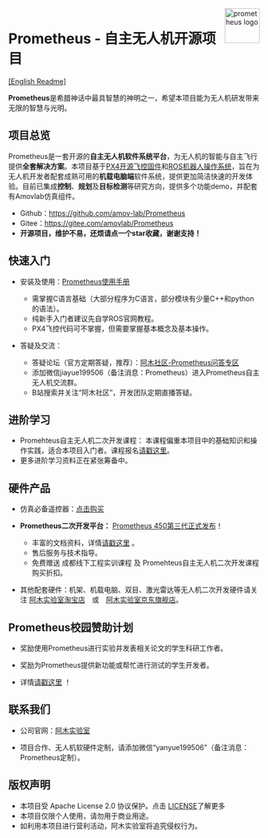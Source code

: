 <img src="https://z3.ax1x.com/2021/05/05/gKVnHJ.png" alt="prometheus logo" align="right" height="70" />

# Prometheus - 自主无人机开源项目

[[English Readme]](https://github.com/amov-lab/Prometheus/blob/master/README_EN.md)

**Prometheus**是希腊神话中最具智慧的神明之一，希望本项目能为无人机研发带来无限的智慧与光明。

## 项目总览

Prometheus是一套开源的**自主无人机软件系统平台**，为无人机的智能与自主飞行提供**全套解决方案**。本项目基于[PX4开源飞控固件](https://docs.px4.io/main/zh/index.html)和[ROS机器人操作系统](https://wiki.ros.org/)，旨在为无人机开发者配套成熟可用的**机载电脑端**软件系统，提供更加简洁快速的开发体验。目前已集成**控制**、**规划**及**目标检测**等研究方向，提供多个功能demo，并配套有Amovlab仿真组件。

 - Github：https://github.com/amov-lab/Prometheus
 - Gitee：https://gitee.com/amovlab/Prometheus
 - **开源项目，维护不易，还烦请点一个star收藏，谢谢支持！**

## 快速入门

 - 安装及使用：[Prometheus使用手册](https://docs.amovlab.com/prometheus-wiki/#/src/Prometheus-%E8%87%AA%E4%B8%BB%E6%97%A0%E4%BA%BA%E6%9C%BA%E5%BC%80%E6%BA%90%E9%A1%B9%E7%9B%AE/Prometheus-%E8%87%AA%E4%B8%BB%E6%97%A0%E4%BA%BA%E6%9C%BA%E5%BC%80%E6%BA%90%E9%A1%B9%E7%9B%AE)
    - 需掌握C语言基础（大部分程序为C语言，部分模块有少量C++和python的语法）。
    - 纯新手入门者建议先自学ROS官网教程。
    - PX4飞控代码可不掌握，但需要掌握基本概念及基本操作。

 - 答疑及交流：
    - 答疑论坛（官方定期答疑，推荐）：[阿木社区-Prometheus问答专区](https://bbs.amovlab.com/forum.php?mod=forumdisplay&fid=101)
    - 添加微信jiayue199506（备注消息：Prometheus）进入Prometheus自主无人机交流群。
    - B站搜索并关注“阿木社区”，开发团队定期直播答疑。

## 进阶学习

 - Promehteus自主无人机二次开发课程： 本课程偏重本项目中的基础知识和操作实践，适合本项目入门者。课程报名[请戳这里](https://bbs.amovlab.com/plugin.php?id=zhanmishu_video:video&mod=video&cid=43)。
 - 更多进阶学习资料正在紧张筹备中。

## 硬件产品

 - 仿真必备遥控器：[点击购买](https://item.taobao.com/item.htm?spm=a1z10.5-c-s.w4002-22617251051.13.2ffa3e75uvfxuB&id=612837659406)

 - **Prometheus二次开发平台：**   [Prometheus 450第三代正式发布](https://mp.weixin.qq.com/s/LdtmLQ2eYUwg-pRklMXL8w)！
    - 丰富的文档资料，详情[请戳这里](https://wiki.amovlab.com/public/prometheuswiki/) 。
    - 售后服务与技术指导。
    - 免费赠送 成都线下工程实训课程 及 Promehteus自主无人机二次开发课程购买折扣。
 
 - 其他配套硬件：机架、机载电脑、双目、激光雷达等无人机二次开发硬件请关注 [阿木实验室淘宝店](https://shop142114972.taobao.com/?spm=a230r.7195193.1997079397.2.67d03d8dJQgFRW)　或　[阿木实验室京东旗舰店](https://mall.jd.com/index-10260560.html?from=pc)。
 


## Prometheus校园赞助计划
 - 奖励使用Prometheus进行实验并发表相关论文的学生科研工作者。
 
 - 奖励为Prometheus提供新功能或帮忙进行测试的学生开发者。

- 详情[请戳这里](https://mp.weixin.qq.com/s/i9CpIctu56LfQFIciwzImA) ！

## 联系我们

- 公司官网：[阿木实验室](https://www.amovlab.com)

- 项目合作、无人机软硬件定制，请添加微信“yanyue199506”（备注消息：Prometheus定制）。

## 版权声明

 - 本项目受 Apache License 2.0 协议保护。点击 [LICENSE](https://wiki.amovlab.com/public/prometheus-wiki/Prometheus-%E8%87%AA%E4%B8%BB%E6%97%A0%E4%BA%BA%E6%9C%BA%E5%BC%80%E6%BA%90%E9%A1%B9%E7%9B%AE/%E5%BC%80%E6%BA%90License%E5%8F%8A%E7%89%88%E6%9D%83%E5%A3%B0%E6%98%8E.html)了解更多
 - 本项目仅限个人使用，请勿用于商业用途。
 - 如利用本项目进行营利活动，阿木实验室将追究侵权行为。